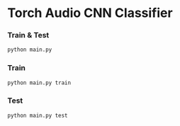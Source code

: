 # Torch Audio CNN Classifier

### Train & Test

```sh
python main.py
```


### Train

```sh
python main.py train
```

### Test

```sh
python main.py test
```
